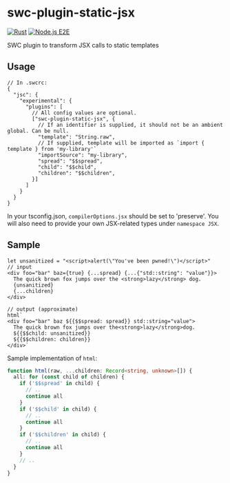# swc-plugin-static-jsx

[![Rust](https://github.com/Desdaemon/swc-plugin-static-jsx/actions/workflows/rust.yml/badge.svg)](https://github.com/Desdaemon/swc-plugin-static-jsx/actions/workflows/rust.yml)
[![Node.js E2E](https://github.com/Desdaemon/swc-plugin-static-jsx/actions/workflows/e2e.yml/badge.svg)](https://github.com/Desdaemon/swc-plugin-static-jsx/actions/workflows/e2e.yml)

SWC plugin to transform JSX calls to static templates

## Usage

```jsonc
// In .swcrc:
{
  "jsc": {
    "experimental": {
      "plugins": [
        // All config values are optional.
        ["swc-plugin-static-jsx", {
          // If an identifier is supplied, it should not be an ambient global. Can be null.
          "template": "String.raw",
          // If supplied, template will be imported as `import { template } from 'my-library'`
          "importSource": "my-library",
          "spread": "$$spread",
          "child": "$$child",
          "children": "$$children",
        }]
      ]
    }
  }
}
```

In your tsconfig.json, `compilerOptions.jsx` should be set to 'preserve'. You will also need to
provide your own JSX-related types under `namespace JSX`.

## Sample

```tsx
let unsanitized = "<script>alert(\"You've been pwned!\")</script>"
// input
<div foo="bar" baz={true} {...spread} {...{"std::string": "value"}}>
  The quick brown fox jumps over the <strong>lazy</strong> dog.
  {unsanitized}
  {...children}
</div>

// output (approximate)
html`
<div foo="bar" baz ${{$$spread: spread}} std::string="value">
  The quick brown fox jumps over the<strong>lazy</strong>dog.
  ${{$$child: unsanitized}}
  ${{$$children: children}}
</div>`
```

Sample implementation of `html`:

```ts
function html(raw, ...children: Record<string, unknown>[]) {
  all: for (const child of children) {
    if ('$$spread' in child) {
      // ..
      continue all
    }
    if ('$$child' in child) {
      // ..
      continue all
    }
    if ('$$children' in child) {
      // ..
      continue all
    }
    // ..
  }
}
```
